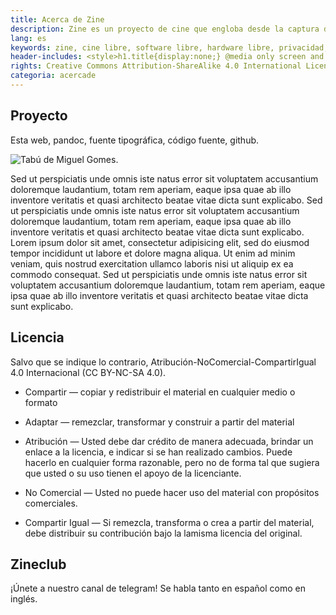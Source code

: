 ```yaml
---
title: Acerca de Zine
description: Zine es un proyecto de cine que engloba desde la captura de imagenes y sonidos mediante herramientas libres, hasta su proyección y distribución por canales alternativos al cine basado en el dinero. El proyecto está principalmente centrado en establecer una relación entre las máquinas y las personas, la técnica y la historia del cine, una historia marginada por la industria. Punto de encuentro para personas interesadas en un cine libre.<hr class="descripcion">
lang: es
keywords: zine, cine libre, software libre, hardware libre, privacidad, tecnología libre, autonomia digital, magic lantern, coreboot, libreboot, thinkpad, EM272
header-includes: <style>h1.title{display:none;} @media only screen and (min-width:665px) {a.seleccion.acerca-de::before{content:"➞ "; font-weight:bolder;}}</style>
rights: Creative Commons Attribution-ShareAlike 4.0 International License
categoria: acercade
---
```


## Proyecto

Esta web, pandoc, fuente tipográfica, código fuente, github.

![Tabú de Miguel Gomes.](/home/pablo/zine/img/tabu.png)

Sed ut perspiciatis unde omnis iste natus error sit voluptatem accusantium doloremque laudantium, totam rem aperiam, eaque  ipsa quae ab illo inventore veritatis et quasi architecto beatae vitae dicta sunt explicabo. Sed ut perspiciatis unde omnis iste natus error sit voluptatem accusantium doloremque laudantium, totam rem aperiam, eaque  ipsa quae ab illo inventore veritatis et quasi architecto beatae vitae dicta sunt explicabo.
Lorem ipsum dolor sit amet, consectetur adipisicing elit, sed do eiusmod tempor incididunt ut labore et dolore magna aliqua. Ut enim ad minim veniam, quis nostrud exercitation ullamco laboris nisi ut aliquip ex ea commodo consequat.
Sed ut perspiciatis unde omnis iste natus error sit voluptatem accusantium doloremque laudantium, totam rem aperiam, eaque  ipsa quae ab illo inventore veritatis et quasi architecto beatae vitae dicta sunt explicabo.

## Licencia

Salvo que se indique lo contrario, Atribución-NoComercial-CompartirIgual 4.0 Internacional (CC BY-NC-SA 4.0).  

- Compartir — copiar y redistribuir el material en cualquier medio o formato
- Adaptar — remezclar, transformar y construir a partir del material 

- Atribución — Usted debe dar crédito de manera adecuada, brindar un enlace a la licencia, e indicar si se han realizado cambios. Puede hacerlo en cualquier forma razonable, pero no de forma tal que sugiera que usted o su uso tienen el apoyo de la licenciante.
- No Comercial — Usted no puede hacer uso del material con propósitos comerciales.
- Compartir Igual — Si remezcla, transforma o crea a partir del material, debe distribuir su contribución bajo la lamisma licencia del original. 

## Zineclub

¡Únete a nuestro canal de telegram! Se habla tanto en español como en inglés.
